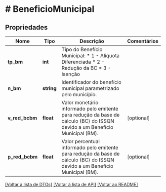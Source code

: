 # # BeneficioMunicipal

## Propriedades

Nome | Tipo | Descrição | Comentários
------------ | ------------- | ------------- | -------------
**tp_bm** | **int** | Tipo do Benefício Municipal:  * 1 - Alíquota Diferenciada  * 2 - Redução da BC  * 3 - Isenção |
**n_bm** | **string** | Identificador do benefício municipal parametrizado pelo município. |
**v_red_bcbm** | **float** | Valor monetário informado pelo emitente para redução da base de cálculo (BC) do ISSQN devido a um Benefício Municipal (BM). | [optional]
**p_red_bcbm** | **float** | Valor percentual informado pelo emitente para redução da base de cálculo (BC) do ISSQN devido a um Benefício Municipal (BM). | [optional]

[[Voltar à lista de DTOs]](../../README.md#models) [[Voltar à lista de API]](../../README.md#endpoints) [[Voltar ao README]](../../README.md)
